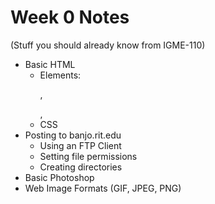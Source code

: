 # Week 0 Notes 
(Stuff you should already know from IGME-110)

* Basic HTML
  * Elements: <p>,<div>,<h1-h6>
  * CSS
* Posting to banjo.rit.edu
  * Using an FTP Client
  * Setting file permissions
  * Creating directories
* Basic Photoshop
* Web Image Formats (GIF, JPEG, PNG)

